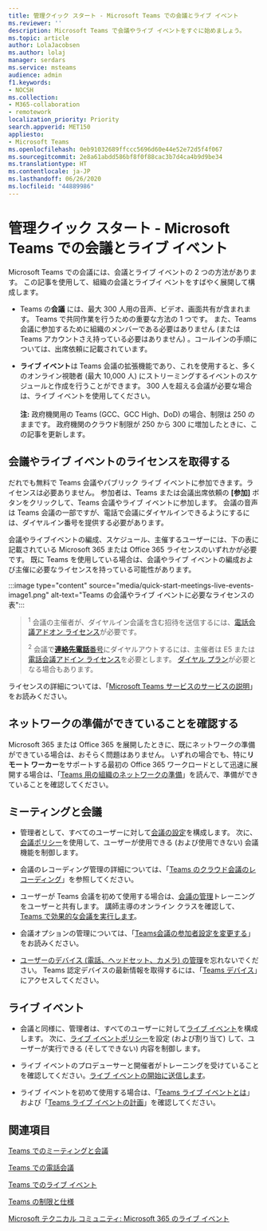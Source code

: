 ```yaml
---
title: 管理クイック スタート - Microsoft Teams での会議とライブ イベント
ms.reviewer: ''
description: Microsoft Teams で会議やライブ イベントをすぐに始めましょう。
ms.topic: article
author: LolaJacobsen
ms.author: lolaj
manager: serdars
ms.service: msteams
audience: admin
f1.keywords:
- NOCSH
ms.collection:
- M365-collaboration
- remotework
localization_priority: Priority
search.appverid: MET150
appliesto:
- Microsoft Teams
ms.openlocfilehash: 0eb91032689ffccc5696d60e44e52e72d5f4f067
ms.sourcegitcommit: 2e8a61abdd586bf8f0f88cac3b7d4ca4b9d9be34
ms.translationtype: HT
ms.contentlocale: ja-JP
ms.lasthandoff: 06/26/2020
ms.locfileid: "44889986"
---
```

# <a name="admin-quick-start---meetings-and-live-events-in-microsoft-teams"></a>管理クイック スタート - Microsoft Teams での会議とライブ イベント

Microsoft Teams での会議には、会議とライブ イベントの 2 つの方法があります。 この記事を使用して、組織の会議とライブイ ベントをすばやく展開して構成します。 

 - Teams の**会議** には、最大 300 人用の音声、ビデオ、画面共有が含まれます。 Teams で共同作業を行うための重要な方法の 1 つです。 また、Teams 会議に参加するために組織のメンバーである必要はありません (または Teams アカウントさえ持っている必要はありません) 。コールインの手順については、出席依頼に記載されています。 

 - **ライブ イベント**は Teams 会議の拡張機能であり、これを使用すると、多くのオンライン視聴者 (最大 10,000 人) にストリーミングするイベントのスケジュールと作成を行うことができます。 300 人を超える会議が必要な場合は、ライブ イベントを使用してください。
<br><br>**注:** 政府機関用の Teams (GCC、GCC High、DoD) の場合、制限は 250 のままです。 政府機関のクラウド制限が 250 から 300 に増加したときに、この記事を更新します。
## <a name="get-licenses-for-meetings-and-live-events"></a>会議やライブ イベントのライセンスを取得する

だれでも無料で Teams 会議やパブリック ライブ イベントに参加できます。ライセンスは必要ありません。 参加者は、Teams または会議出席依頼の **[参加]** ボタンをクリックして、Teams 会議やライブ イベントに参加します。 会議の音声は Teams 会議の一部ですが、電話で会議にダイヤルインできるようにするには、ダイヤルイン番号を提供する必要があります。 

会議やライブイベントの編成、スケジュール、主催するユーザーには、下の表に記載されている Microsoft 365 または Office 365 ライセンスのいずれかが必要です。 既に Teams を使用している場合は、会議やライブ イベントの編成および主催に必要なライセンスを持っている可能性があります。 

:::image type="content" source="media/quick-start-meetings-live-events-image1.png" alt-text="Teams の会議やライブ イベントに必要なライセンスの表":::

> <sup>1</sup> 会議の主催者が、ダイヤルイン会議を含む招待を送信するには、[電話会議アドオン ライセンス](teams-add-on-licensing/microsoft-teams-add-on-licensing.md)が必要です。
>
> <sup>2</sup>  会議で[**連絡先電話**番号](set-up-the-call-me-feature-for-your-users.md)にダイヤルアウトするには、主催者は E5 または[電話会議アドイン ライセンス](teams-add-on-licensing/microsoft-teams-add-on-licensing.md)を必要とします。 [ダイヤル プラン](what-are-dial-plans.md)が必要となる場合もあります。 


ライセンスの詳細については、「[Microsoft Teams サービスのサービスの説明](https://docs.microsoft.com/office365/servicedescriptions/teams-service-description)」をお読みください。 

## <a name="make-sure-your-networks-ready"></a>ネットワークの準備ができていることを確認する

Microsoft 365 または Office 365 を展開したときに、既にネットワークの準備ができている場合は、おそらく問題はありません。 いずれの場合でも、特に**リモート ワーカー**をサポートする最初の Office 365 ワークロードとして迅速に展開する場合は、「[Teams 用の組織のネットワークの準備](prepare-network.md)」を読んで、準備ができていることを確認してください。

## <a name="meetings-and-conferencing"></a>ミーティングと会議

- 管理者として、すべてのユーザーに対して[会議の設定](meeting-settings-in-teams.md)を構成します。 次に、[会議ポリシー](meeting-policies-in-teams.md)を使用して、ユーザーが使用できる (および使用できない) 会議機能を制御します。 

- 会議のレコーディング管理の詳細については、「[Teams のクラウド会議のレコーディング](cloud-recording.md)」を参照してください。

- ユーザーが Teams 会議を初めて使用する場合は、[会議の管理](https://support.office.com/article/join-a-teams-meeting-078e9868-f1aa-4414-8bb9-ee88e9236ee4)トレーニングをユーザーと共有します。 講師主導のオンライン クラスを確認して、[Teams で効果的な会議を実行します](https://microsoftteams.eventbuilder.com/MaximizingTeamsMeetings)。

- 会議オプションの管理については、「[Teams会議の参加者設定を変更する](https://support.microsoft.com/article/change-participant-settings-for-a-teams-meeting-53261366-dbd5-45f9-aae9-a70e6354f88e)」をお読みください。

- [ユーザーのデバイス (電話、ヘッドセット、カメラ) の管理](device-management.md)を忘れないでください。 Teams 認定デバイスの最新情報を取得するには、「[Teams デバイス](https://office.com/teamsdevices)」にアクセスしてください。

## <a name="live-events"></a>ライブ イベント

- 会議と同様に、管理者は、すべてのユーザーに対して[ライブ イベント](teams-live-events/configure-teams-live-events.md)を構成します。 次に、[ライブ イベントポリシー](teams-live-events/set-up-for-teams-live-events.md)を設定 (および割り当て) して、ユーザーが実行できる (そしてできない) 内容を制御し ます。

- ライブ イベントのプロデューサーと開催者がトレーニングを受けていることを確認してください。[ライブ イベントの開始に送信します](https://support.office.com/article/get-started-with-microsoft-teams-live-events-d077fec2-a058-483e-9ab5-1494afda578a)。

- ライブ イベントを初めて使用する場合は、「[Teams ライブ イベントとは](teams-live-events/what-are-teams-live-events.md)」および「[Teams ライブ イベントの計画](teams-live-events/plan-for-teams-live-events.md)」を確認してください。

## <a name="related-topics"></a>関連項目

[Teams でのミーティングと会議](deploy-meetings-microsoft-teams-landing-page.md)

[Teams での電話会議](deploy-audio-conferencing-teams-landing-page.md)

[Teams でのライブ イベント](teams-live-events/what-are-teams-live-events.md)

[Teams の制限と仕様](limits-specifications-teams.md)

[Microsoft テクニカル コミュニティ: Microsoft 365 のライブ イベント](https://resources.techcommunity.microsoft.com/live-events/)
